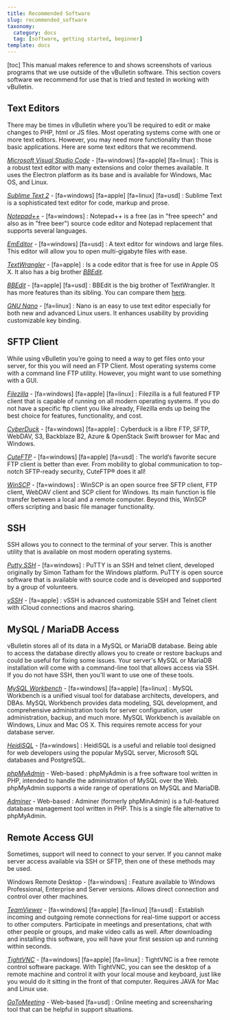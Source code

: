 ```yaml
---
title: Recommended Software
slug: recommended_software
taxonomy:
  category: docs
  tag: [software, getting started, beginner]
template: docs
---
```

[toc]
This manual makes reference to and shows screenshots of various programs that we use outside of the vBulletin software. This section covers software we recommend for use that is tried and tested in working with vBulletin.

## Text Editors
There may be times in vBulletin where you’ll be required to edit or make changes to PHP, html or JS files. Most operating systems come with one or more text editors. However, you may need more functionality than those basic applications. Here are some text editors that we recommend.  

[*Microsoft Visual Studio Code*](https://code.visualstudio.com/) - [fa=windows] [fa=apple] [fa=linux]
:   This is a robust text editor with many extensions and color themes available. It uses the Electron platform as its base and is available for Windows, Mac OS, and Linux.

[*Sublime Text 2*](http://www.sublimetext.com/) - [fa=windows] [fa=apple] [fa=linux] [fa=usd]
:   Sublime Text is a sophisticated text editor for code, markup and prose. 

[*Notepad++*](http://notepad-plus-plus.org/) - [fa=windows]
:   Notepad++ is a free (as in "free speech" and also as in "free beer") source code editor and Notepad replacement that supports several languages.

[*EmEditor*](https://www.emeditor.com/) - [fa=windows] [fa=usd]
: A text editor for windows and large files. This editor will allow you to open multi-gigabyte files with ease. 

[*TextWrangler*](http://www.barebones.com/products/TextWrangler/) - [fa=apple]
:   Is a code editor that is free for use in Apple OS X. It also has a big brother [*BBEdit*](http://www.barebones.com/products/bbedit/).

[*BBEdit*](http://www.barebones.com/products/bbedit/) - [fa=apple] [fa=usd]
:   BBEdit is the big brother of TextWrangler. It has more features than its sibling. You can compare them [here](http://www.barebones.com/products/bbedit/comparison.html).

[*GNU Nano*](https://www.nano-editor.org/download.php) - [fa=linux]
:   Nano is an easy to use text editor especially for both new and advanced Linux users. It enhances usability by providing customizable key binding.


## SFTP Client
While using vBulletin you’re going to need a way to get files onto your server, for this you will need an FTP Client. Most operating systems come with a command line FTP utility. However, you might want to use something with a GUI.

[*Filezilla*](http://filezilla-project.org/) - [fa=windows] [fa=apple] [fa=linux]
:   Filezilla is a full featured FTP client that is capable of running on all modern operating systems. If you do not have a specific ftp client you like already, Filezilla ends up being the best choice for features, functionality, and cost.

[*CyberDuck*](https://cyberduck.io/) - [fa=windows] [fa=apple]
:   Cyberduck is a libre FTP, SFTP, WebDAV, S3, Backblaze B2, Azure & OpenStack Swift browser for Mac and Windows.

[*CuteFTP*](https://www.globalscape.com/cuteftp) - [fa=windows] [fa=apple] [fa=usd]
:   The world’s favorite secure FTP client is better than ever. From mobility to global communication to top-notch SFTP-ready security, CuteFTP® does it all!

[*WinSCP*](https://winscp.net/eng/index.php) - [fa=windows]
:   WinSCP is an open source free SFTP client, FTP client, WebDAV client and SCP client for Windows. Its main function is file transfer between a local and a remote computer. Beyond this, WinSCP offers scripting and basic file manager functionality.

## SSH
SSH allows you to connect to the terminal of your server. This is another utility that is available on most modern operating systems.

[*Putty SSH*](http://www.putty.org/) - [fa=windows]
:   PuTTY is an SSH and telnet client, developed originally by Simon Tatham for the Windows platform. PuTTY is open source software that is available with source code and is developed and supported by a group of volunteers.

[*vSSH*](http://www.velestar.com/Pages/VSSHOSXPage.aspx) -  [fa=apple]
:   vSSH is advanced customizable SSH and Telnet client with iCloud connections and macros sharing.

## MySQL / MariaDB Access
vBulletin stores all of its data in a MySQL or MariaDB database. Being able to access the database directly allows you to create or restore backups and could be useful for fixing some issues. Your server's MySQL or MariaDB installation will come with a command-line tool that allows access via SSH. If you do not have SSH, then you'll want to use one of these tools.

[*MySQL Workbench*](http://www.mysql.com/products/workbench/) - [fa=windows] [fa=apple] [fa=linux]
:   MySQL Workbench is a unified visual tool for database architects, developers, and DBAs. MySQL Workbench provides data modeling, SQL development, and comprehensive administration tools for server configuration, user administration, backup, and much more. MySQL Workbench is available on Windows, Linux and Mac OS X. This requires remote access for your database server.

[*HeidiSQL*](http://www.heidisql.com/) - [fa=windows]
:   HeidiSQL is a useful and reliable tool designed for web developers using the popular MySQL server, Microsoft SQL databases and PostgreSQL.

[*phpMyAdmin*](https://www.phpmyadmin.net/) - Web-based
:    phpMyAdmin is a free software tool written in PHP, intended to handle the administration of MySQL over the Web. phpMyAdmin supports a wide range of operations on MySQL and MariaDB.

[*Adminer*](https://www.adminer.org/) - Web-based
:   Adminer (formerly phpMinAdmin) is a full-featured database management tool written in PHP. This is a single file alternative to phpMyAdmin.

## Remote Access GUI
Sometimes, support will need to connect to your server. If you cannot make server access available via SSH or SFTP, then one of these methods may be used.

Windows Remote Desktop - [fa=windows] 
:   Feature available to Windows Professional, Enterprise and Server versions. Allows direct connection and control over other machines. 

[*TeamViewer*](https://www.teamviewer.com/en/) - [fa=windows] [fa=apple] [fa=linux] [fa=usd]
:   Establish incoming and outgoing remote connections for real-time support or access to other computers. Participate in meetings and presentations, chat with other people or groups, and make video calls as well. After downloading and installing this software, you will have your first session up and running within seconds.

[*TightVNC*](http://www.tightvnc.com/) - [fa=windows] [fa=apple] [fa=linux]
:   TightVNC is a free remote control software package. With TightVNC, you can see the desktop of a remote machine and control it with your local mouse and keyboard, just like you would do it sitting in the front of that computer. Requires JAVA for Mac and Linux use.

[*GoToMeeting*](https://www.gotomeeting.com/) - Web-based [fa=usd]
:   Online meeting and screensharing tool that can be helpful in support situations.